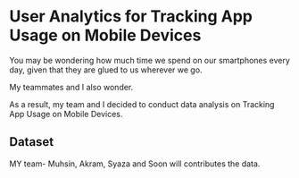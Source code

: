 # User Analytics for Tracking App Usage on Mobile Devices

You may be wondering how much time we spend on our smartphones every day, given that they are glued to us wherever we go.

My teammates and I also wonder.

As a result, my team and I decided to conduct data analysis on Tracking App Usage on Mobile Devices.

## Dataset

MY team- Muhsin, Akram, Syaza and Soon will contributes the data. 
 
